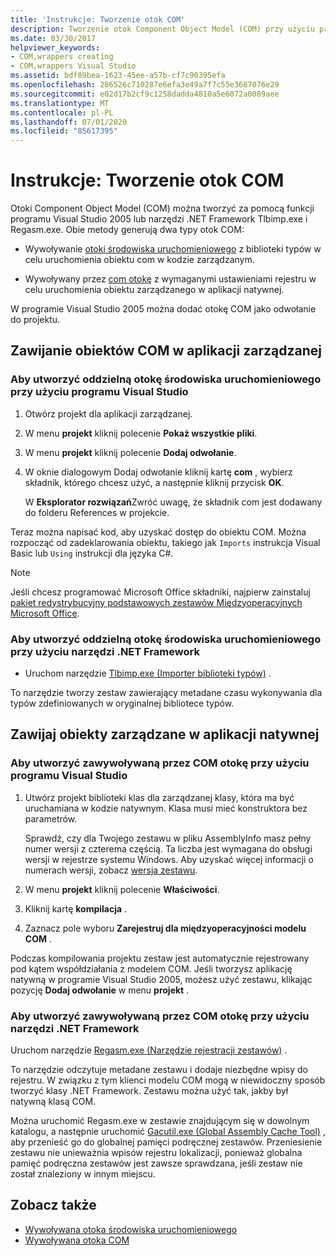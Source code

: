 ```yaml
---
title: 'Instrukcje: Tworzenie otok COM'
description: Tworzenie otok Component Object Model (COM) przy użyciu programu Visual Studio lub narzędzi .NET (Tlbimp.exe i Regasm.exe). Obie metody generują dwa typy otok COM.
ms.date: 03/30/2017
helpviewer_keywords:
- COM,wrappers creating
- COM,wrappers Visual Studio
ms.assetid: bdf89bea-1623-45ee-a57b-cf7c90395efa
ms.openlocfilehash: 286526c710287e6efa3e49a7f7c55e3687076e29
ms.sourcegitcommit: e02d17b2cf9c1258dadda4810a5e6072a0089aee
ms.translationtype: MT
ms.contentlocale: pl-PL
ms.lasthandoff: 07/01/2020
ms.locfileid: "85617395"
---
```

# <a name="how-to-create-com-wrappers"></a>Instrukcje: Tworzenie otok COM

Otoki Component Object Model (COM) można tworzyć za pomocą funkcji programu Visual Studio 2005 lub narzędzi .NET Framework Tlbimp.exe i Regasm.exe. Obie metody generują dwa typy otok COM:

- Wywoływanie [otoki środowiska uruchomieniowego](../../standard/native-interop/runtime-callable-wrapper.md) z biblioteki typów w celu uruchomienia obiektu com w kodzie zarządzanym.

- Wywoływany przez [com otokę](../../standard/native-interop/com-callable-wrapper.md) z wymaganymi ustawieniami rejestru w celu uruchomienia obiektu zarządzanego w aplikacji natywnej.

W programie Visual Studio 2005 można dodać otokę COM jako odwołanie do projektu.

## <a name="wrap-com-objects-in-a-managed-application"></a>Zawijanie obiektów COM w aplikacji zarządzanej

### <a name="to-create-a-runtime-callable-wrapper-using-visual-studio"></a>Aby utworzyć oddzielną otokę środowiska uruchomieniowego przy użyciu programu Visual Studio

1. Otwórz projekt dla aplikacji zarządzanej.

2. W menu **projekt** kliknij polecenie **Pokaż wszystkie pliki**.

3. W menu **projekt** kliknij polecenie **Dodaj odwołanie**.

4. W oknie dialogowym Dodaj odwołanie kliknij kartę **com** , wybierz składnik, którego chcesz użyć, a następnie kliknij przycisk **OK**.

     W **Eksplorator rozwiązań**Zwróć uwagę, że składnik com jest dodawany do folderu References w projekcie.

Teraz można napisać kod, aby uzyskać dostęp do obiektu COM. Można rozpocząć od zadeklarowania obiektu, takiego jak `Imports` instrukcja Visual Basic lub `Using` instrukcji dla języka C#.

> [!NOTE]
> Jeśli chcesz programować Microsoft Office składniki, najpierw zainstaluj [pakiet redystrybucyjny podstawowych zestawów Międzyoperacyjnych Microsoft Office](https://www.microsoft.com/Download/details.aspx?id=3508).
  
### <a name="to-create-a-runtime-callable-wrapper-using-net-framework-tools"></a>Aby utworzyć oddzielną otokę środowiska uruchomieniowego przy użyciu narzędzi .NET Framework  
  
- Uruchom narzędzie [Tlbimp.exe (Importer biblioteki typów)](../tools/tlbimp-exe-type-library-importer.md) .  
  
 To narzędzie tworzy zestaw zawierający metadane czasu wykonywania dla typów zdefiniowanych w oryginalnej bibliotece typów.  
  
## <a name="wrap-managed-objects-in-a-native-application"></a>Zawijaj obiekty zarządzane w aplikacji natywnej  
  
### <a name="to-create-a-com-callable-wrapper-using-visual-studio"></a>Aby utworzyć zawywoływaną przez COM otokę przy użyciu programu Visual Studio  
  
1. Utwórz projekt biblioteki klas dla zarządzanej klasy, która ma być uruchamiana w kodzie natywnym. Klasa musi mieć konstruktora bez parametrów.  
  
     Sprawdź, czy dla Twojego zestawu w pliku AssemblyInfo masz pełny numer wersji z czterema częścią. Ta liczba jest wymagana do obsługi wersji w rejestrze systemu Windows. Aby uzyskać więcej informacji o numerach wersji, zobacz [wersja zestawu](../../standard/assembly/versioning.md).  
  
2. W menu **projekt** kliknij polecenie **Właściwości**.  
  
3. Kliknij kartę **kompilacja** .  
  
4. Zaznacz pole wyboru **Zarejestruj dla międzyoperacyjności modelu COM** .  
  
 Podczas kompilowania projektu zestaw jest automatycznie rejestrowany pod kątem współdziałania z modelem COM. Jeśli tworzysz aplikację natywną w programie Visual Studio 2005, możesz użyć zestawu, klikając pozycję **Dodaj odwołanie** w menu **projekt** .  
  
### <a name="to-create-a-com-callable-wrapper-using-net-framework-tools"></a>Aby utworzyć zawywoływaną przez COM otokę przy użyciu narzędzi .NET Framework  
  
Uruchom narzędzie [Regasm.exe (Narzędzie rejestracji zestawów)](../tools/regasm-exe-assembly-registration-tool.md) .  
  
To narzędzie odczytuje metadane zestawu i dodaje niezbędne wpisy do rejestru. W związku z tym klienci modelu COM mogą w niewidoczny sposób tworzyć klasy .NET Framework. Zestawu można użyć tak, jakby był natywną klasą COM.  
  
Można uruchomić Regasm.exe w zestawie znajdującym się w dowolnym katalogu, a następnie uruchomić [Gacutil.exe (Global Assembly Cache Tool)](../tools/gacutil-exe-gac-tool.md) , aby przenieść go do globalnej pamięci podręcznej zestawów. Przeniesienie zestawu nie unieważnia wpisów rejestru lokalizacji, ponieważ globalna pamięć podręczna zestawów jest zawsze sprawdzana, jeśli zestaw nie został znaleziony w innym miejscu.  
  
## <a name="see-also"></a>Zobacz także

- [Wywoływana otoka środowiska uruchomieniowego](../../standard/native-interop/runtime-callable-wrapper.md)
- [Wywoływana otoka COM](../../standard/native-interop/com-callable-wrapper.md)
